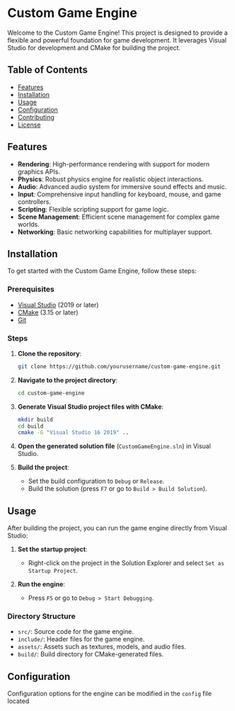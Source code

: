 # Custom Game Engine

Welcome to the Custom Game Engine! This project is designed to provide a flexible and powerful foundation for game development. It leverages Visual Studio for development and CMake for building the project.

## Table of Contents

- [Features](#features)
- [Installation](#installation)
- [Usage](#usage)
- [Configuration](#configuration)
- [Contributing](#contributing)
- [License](#license)

## Features

- **Rendering**: High-performance rendering with support for modern graphics APIs.
- **Physics**: Robust physics engine for realistic object interactions.
- **Audio**: Advanced audio system for immersive sound effects and music.
- **Input**: Comprehensive input handling for keyboard, mouse, and game controllers.
- **Scripting**: Flexible scripting support for game logic.
- **Scene Management**: Efficient scene management for complex game worlds.
- **Networking**: Basic networking capabilities for multiplayer support.

## Installation

To get started with the Custom Game Engine, follow these steps:

### Prerequisites

- [Visual Studio](https://visualstudio.microsoft.com/) (2019 or later)
- [CMake](https://cmake.org/) (3.15 or later)
- [Git](https://git-scm.com/)

### Steps

1. **Clone the repository**:
    ```bash
    git clone https://github.com/yourusername/custom-game-engine.git
    ```
2. **Navigate to the project directory**:
    ```bash
    cd custom-game-engine
    ```
3. **Generate Visual Studio project files with CMake**:
    ```bash
    mkdir build
    cd build
    cmake -G "Visual Studio 16 2019" ..
    ```
4. **Open the generated solution file** (`CustomGameEngine.sln`) in Visual Studio.

5. **Build the project**:
    - Set the build configuration to `Debug` or `Release`.
    - Build the solution (press `F7` or go to `Build > Build Solution`).

## Usage

After building the project, you can run the game engine directly from Visual Studio:

1. **Set the startup project**:
    - Right-click on the project in the Solution Explorer and select `Set as Startup Project`.

2. **Run the engine**:
    - Press `F5` or go to `Debug > Start Debugging`.

### Directory Structure

- `src/`: Source code for the game engine.
- `include/`: Header files for the game engine.
- `assets/`: Assets such as textures, models, and audio files.
- `build/`: Build directory for CMake-generated files.

## Configuration

Configuration options for the engine can be modified in the `config` file located
